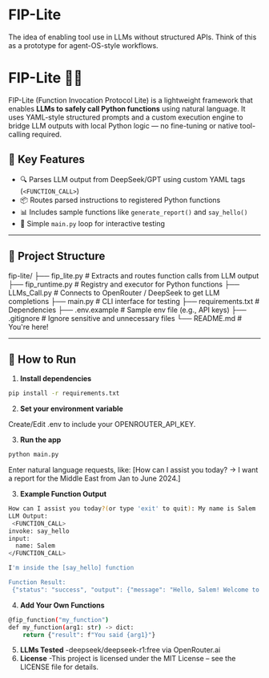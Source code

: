 # FIP-Lite
The idea of enabling tool use in LLMs without structured APIs. Think of this as a prototype for agent-OS-style workflows.

# FIP-Lite 🔧🧠

FIP-Lite (Function Invocation Protocol Lite) is a lightweight framework that enables **LLMs to safely call Python functions** using natural language. It uses YAML-style structured prompts and a custom execution engine to bridge LLM outputs with local Python logic — no fine-tuning or native tool-calling required.

## 🌟 Key Features

- 🔍 Parses LLM output from DeepSeek/GPT using custom YAML tags (`<FUNCTION_CALL>`)
- 📦 Routes parsed instructions to registered Python functions
- 📊 Includes sample functions like `generate_report()` and `say_hello()`
- 🧪 Simple `main.py` loop for interactive testing

---

## 📁 Project Structure
fip-lite/
├── fip_lite.py # Extracts and routes function calls from LLM output
├── fip_runtime.py # Registry and executor for Python functions
├── LLMs_Call.py # Connects to OpenRouter / DeepSeek to get LLM completions
├── main.py # CLI interface for testing
├── requirements.txt # Dependencies
├── .env.example # Sample env file (e.g., API keys)
├── .gitignore # Ignore sensitive and unnecessary files
└── README.md # You're here!

---

## 🚀 How to Run

1. **Install dependencies**
  
```bash
pip install -r requirements.txt
```
2. **Set your environment variable**

Create/Edit .env to include your OPENROUTER_API_KEY.

3. **Run the app**

```bash
python main.py
```
Enter natural language requests, like: [How can I assist you today? → I want a report for the Middle East from Jan to June 2024.]

3. **Example Function Output**
```bash
How can I assist you today?(or type 'exit' to quit): My name is Salem
LLM Output:
 <FUNCTION_CALL>
invoke: say_hello
input:
  name: Salem
</FUNCTION_CALL>

I'm inside the [say_hello] function 

Function Result:
 {"status": "success", "output": {"message": "Hello, Salem! Welcome to the system."}}
```
4. **Add Your Own Functions**
```bash
@fip_function("my_function")
def my_function(arg1: str) -> dict:
    return {"result": f"You said {arg1}"}

```
5. **LLMs Tested**
-deepseek/deepseek-r1:free via OpenRouter.ai
6. **License**
-This project is licensed under the MIT License – see the LICENSE file for details.
   
